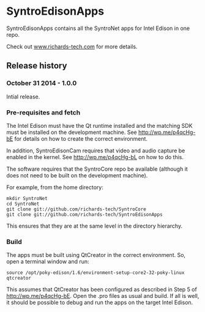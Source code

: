 # SyntroEdisonApps

SyntroEdisonApps contains all the SyntroNet apps for Intel Edison in one repo.

Check out www.richards-tech.com for more details.

## Release history

### October 31 2014 - 1.0.0

Intial release.


### Pre-requisites and fetch

The Intel Edison must have the Qt runtime installed and the matching SDK must be installed on the development machine.
See http://wp.me/p4qcHg-bE for details on how to create the correct environment.

In addition, SyntroEdisonCam requires that video and audio capture be enabled in the kernel.
See http://wp.me/p4qcHg-bL on how to do this.

The software requires that the SyntroCore repo be available (although it does not need to be built on the development machine).

For example, from the home directory:

    mkdir SyntroNet
    cd SyntroNet
    git clone git://github.com/richards-tech/SyntroCore
    git clone git://github.com/richards-tech/SyntroEdisonApps
    
This ensures that they are at the same level in the directory hierarchy.


### Build

The apps must be built using QtCreator in the correct environment. So, open a terminal window and run:

    source /opt/poky-edison/1.6/environment-setup-core2-32-poky-linux
    qtcreator
    
This assumes that QtCreator has been configured as described in Step 5 of http://wp.me/p4qcHg-bE. Open the .pro files as usual and build. If all is well, it should be possible to debug and run the apps on the target Intel Edison.
    
